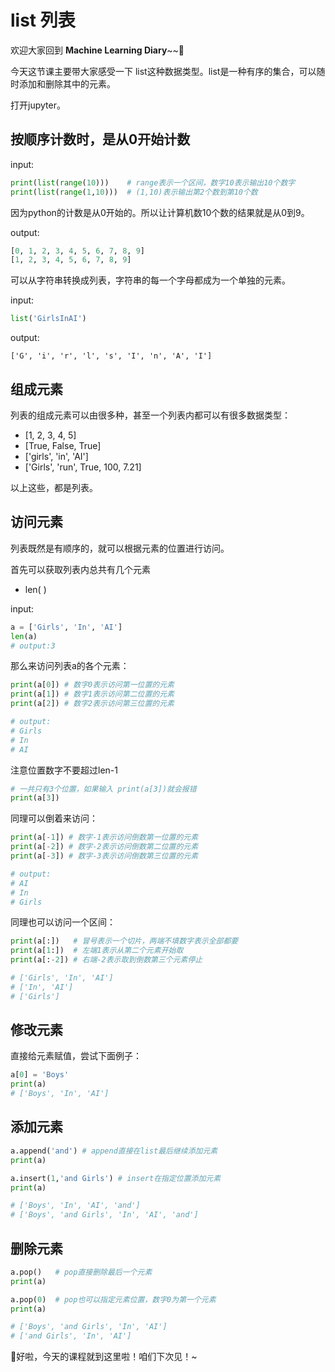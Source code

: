# list 列表

欢迎大家回到 **Machine Learning Diary**~~👏

今天这节课主要带大家感受一下 list这种数据类型。list是一种有序的集合，可以随时添加和删除其中的元素。

打开jupyter。



## 按顺序计数时，是从0开始计数

input:

```python
print(list(range(10)))    # range表示一个区间，数字10表示输出10个数字
print(list(range(1,10)))  # (1,10)表示输出第2个数到第10个数
```

因为python的计数是从0开始的。所以让计算机数10个数的结果就是从0到9。

output:

```python
[0, 1, 2, 3, 4, 5, 6, 7, 8, 9]
[1, 2, 3, 4, 5, 6, 7, 8, 9]
```



可以从字符串转换成列表，字符串的每一个字母都成为一个单独的元素。

input:

```python
list('GirlsInAI')
```

output:

```
['G', 'i', 'r', 'l', 's', 'I', 'n', 'A', 'I']
```



## 组成元素

列表的组成元素可以由很多种，甚至一个列表内都可以有很多数据类型：

- [1, 2, 3, 4, 5]
- [True, False, True]
- ['girls', 'in', 'AI']
- ['Girls', 'run', True, 100, 7.21]

以上这些，都是列表。



## 访问元素

列表既然是有顺序的，就可以根据元素的位置进行访问。

首先可以获取列表内总共有几个元素

- len( )

input:

```python
a = ['Girls', 'In', 'AI']
len(a)
# output:3
```

那么来访问列表a的各个元素：

```python
print(a[0]) # 数字0表示访问第一位置的元素
print(a[1]) # 数字1表示访问第二位置的元素
print(a[2]) # 数字2表示访问第三位置的元素

# output:
# Girls
# In
# AI
```

注意位置数字不要超过len-1

```python
# 一共只有3个位置，如果输入 print(a[3])就会报错
print(a[3])
```

同理可以倒着来访问：

```python
print(a[-1]) # 数字-1表示访问倒数第一位置的元素
print(a[-2]) # 数字-2表示访问倒数第二位置的元素
print(a[-3]) # 数字-3表示访问倒数第三位置的元素

# output:
# AI
# In
# Girls
```

 同理也可以访问一个区间：

```python
print(a[:])   # 冒号表示一个切片，两端不填数字表示全部都要
print(a[1:])  # 左端1表示从第二个元素开始取
print(a[:-2]) # 右端-2表示取到倒数第三个元素停止

# ['Girls', 'In', 'AI']
# ['In', 'AI']
# ['Girls']
```



## 修改元素

直接给元素赋值，尝试下面例子：

```python
a[0] = 'Boys'
print(a)
# ['Boys', 'In', 'AI']
```



## 添加元素

```python
a.append('and') # append直接在list最后继续添加元素
print(a)

a.insert(1,'and Girls') # insert在指定位置添加元素
print(a)

# ['Boys', 'In', 'AI', 'and']
# ['Boys', 'and Girls', 'In', 'AI', 'and']
```



## 删除元素

```python
a.pop()   # pop直接删除最后一个元素
print(a)

a.pop(0)  # pop也可以指定元素位置，数字0为第一个元素
print(a)

# ['Boys', 'and Girls', 'In', 'AI']
# ['and Girls', 'In', 'AI']
```

👩好啦，今天的课程就到这里啦！咱们下次见！~
